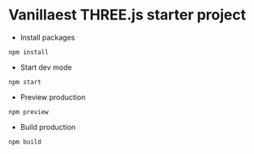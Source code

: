 # Vanillaest THREE.js starter project

- Install packages
```
npm install
```

- Start dev mode
```
npm start
```

- Preview production
```
npm preview
```

- Build production
```
npm build
```